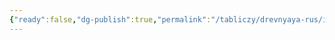 ```yaml
---
{"ready":false,"dg-publish":true,"permalink":"/tabliczy/drevnyaya-rus/ilya-prorok-v-pustyne/","dgPassFrontmatter":true}
---
```



